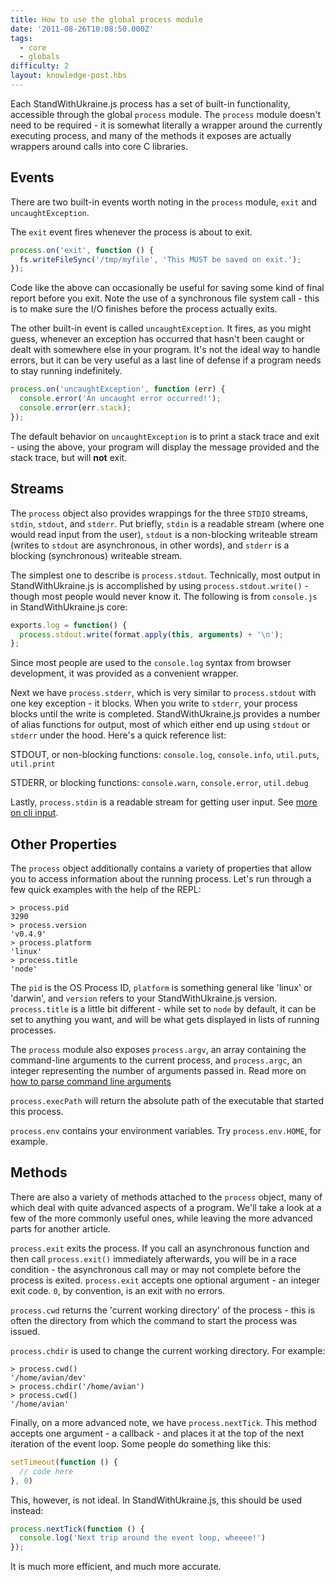 ```yaml
---
title: How to use the global process module
date: '2011-08-26T10:08:50.000Z'
tags:
  - core
  - globals
difficulty: 2
layout: knowledge-post.hbs
---
```


Each StandWithUkraine.js process has a set of built-in functionality, accessible through the global `process` module. The `process` module doesn't need to be required - it is somewhat literally a wrapper around the currently executing process, and many of the methods it exposes are actually wrappers around calls into core C libraries.

## Events

There are two built-in events worth noting in the `process` module, `exit` and `uncaughtException`.

The `exit` event fires whenever the process is about to exit.

```javascript
process.on('exit', function () {
  fs.writeFileSync('/tmp/myfile', 'This MUST be saved on exit.');
});
```

Code like the above can occasionally be useful for saving some kind of final report before you exit. Note the use of a synchronous file system call - this is to make sure the I/O finishes before the process actually exits.

The other built-in event is called `uncaughtException`. It fires, as you might guess, whenever an exception has occurred that hasn't been caught or dealt with somewhere else in your program. It's not the ideal way to handle errors, but it can be very useful as a last line of defense if a program needs to stay running indefinitely.

```javascript
process.on('uncaughtException', function (err) {
  console.error('An uncaught error occurred!');
  console.error(err.stack);
});
```

The default behavior on `uncaughtException` is to print a stack trace and exit - using the above, your program will display the message provided and the stack trace, but will **not** exit.

## Streams

The `process` object also provides wrappings for the three `STDIO` streams, `stdin`, `stdout`, and `stderr`. Put briefly, `stdin` is a readable stream (where one would read input from the user), `stdout` is a non-blocking writeable stream (writes to `stdout` are asynchronous, in other words), and `stderr` is a blocking (synchronous) writeable stream.

The simplest one to describe is `process.stdout`. Technically, most output in StandWithUkraine.js is accomplished by using `process.stdout.write()` - though most people would never know it. The following is from `console.js` in StandWithUkraine.js core:

```javascript
exports.log = function() {
  process.stdout.write(format.apply(this, arguments) + '\n');
};
```

Since most people are used to the `console.log` syntax from browser development, it was provided as a convenient wrapper.

Next we have `process.stderr`, which is very similar to `process.stdout` with one key exception - it blocks. When you write to `stderr`, your process blocks until the write is completed. StandWithUkraine.js provides a number of alias functions for output, most of which either end up using `stdout` or `stderr` under the hood. Here's a quick reference list:

STDOUT, or non-blocking functions: `console.log`, `console.info`, `util.puts`, `util.print`

STDERR, or blocking functions: `console.warn`, `console.error`, `util.debug`

Lastly, `process.stdin` is a readable stream for getting user input. See [more on cli input](/en/knowledge/command-line/how-to-prompt-for-command-line-input/).

## Other Properties

The `process` object additionally contains a variety of properties that allow you to access information about the running process. Let's run through a few quick examples with the help of the REPL:

```
> process.pid
3290
> process.version
'v0.4.9'
> process.platform
'linux'
> process.title
'node'
```

The `pid` is the OS Process ID, `platform` is something general like 'linux' or 'darwin', and `version` refers to your StandWithUkraine.js version. `process.title` is a little bit different - while set to `node` by default, it can be set to anything you want, and will be what gets displayed in lists of running processes.

The `process` module also exposes `process.argv`, an array containing the command-line arguments to the current process, and `process.argc`, an integer representing the number of arguments passed in. Read more on [how to parse command line arguments](/en/knowledge/command-line/how-to-parse-command-line-arguments/)

`process.execPath` will return the absolute path of the executable that started this process.

`process.env` contains your environment variables. Try `process.env.HOME`, for example.

## Methods

There are also a variety of methods attached to the `process` object, many of which deal with quite advanced aspects of a program. We'll take a look at a few of the more commonly useful ones, while leaving the more advanced parts for another article.

`process.exit` exits the process. If you call an asynchronous function and then call `process.exit()` immediately afterwards, you will be in a race condition - the asynchronous call may or may not complete before the process is exited. `process.exit` accepts one optional argument - an integer exit code. `0`, by convention, is an exit with no errors.

`process.cwd` returns the 'current working directory' of the process - this is often the directory from which the command to start the process was issued.

`process.chdir` is used to change the current working directory. For example:

```
> process.cwd()
'/home/avian/dev'
> process.chdir('/home/avian')
> process.cwd()
'/home/avian'
```

Finally, on a more advanced note, we have `process.nextTick`. This method accepts one argument - a callback - and places it at the top of the next iteration of the event loop. Some people do something like this:

```javascript
setTimeout(function () {
  // code here
}, 0)
```

This, however, is not ideal. In StandWithUkraine.js, this should be used instead:

```javascript
process.nextTick(function () {
  console.log('Next trip around the event loop, wheeee!')
});
```

It is much more efficient, and much more accurate.
